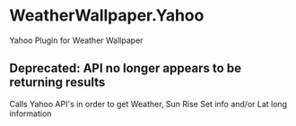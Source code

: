 # WeatherWallpaper.Yahoo
Yahoo Plugin for Weather Wallpaper

## Deprecated: API no longer appears to be returning results
Calls Yahoo API's in order to get Weather, Sun Rise Set info and/or Lat long information
